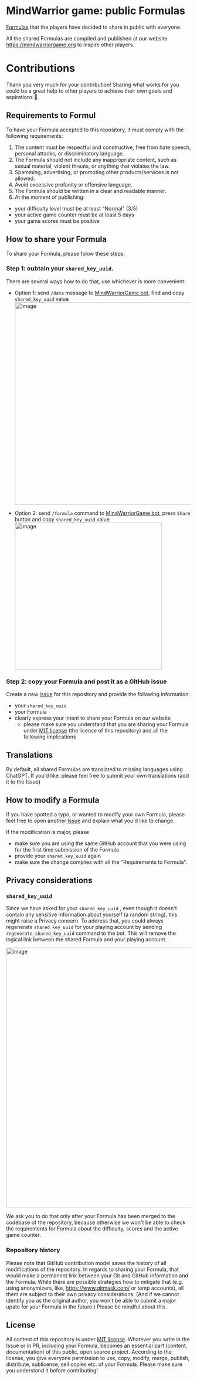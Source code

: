 # MindWarrior game: public Formulas

[Formulas](https://mindwarriorgame.org/faq.en.html#formula) that the players have decided to share in public with everyone.

All the shared Formulas are compiled and published at our website https://mindwarriorgame.org to inspire other players.

# Contributions

Thank you very much for your contribution! Sharing what works for you could be a great help to other players to achieve their own goals and aspirations 🙌.

## Requirements to Formul

To have your Formula accepted to this repository, it must comply with the following requirements:

1. The content must be respectful and constructive, free from hate speech, personal attacks, or discriminatory language.
1. The Formula should not include any inappropriate content, such as sexual material, violent threats, or anything that violates the law.
1. Spamming, advertising, or promoting other products/services is not allowed.
1. Avoid excessive profanity or offensive language.
1. The Formula should be written in a clear and readable manner.
1. At the moment of publishing:
  - your difficulty level must be at least "Normal" (3/5)
  - your active game counter must be at least 5 days
  - your game scores must be positive

## How to share your Formula

To share your Formula, please folow these steps:

### Step 1: oubtain your `shared_key_uuid`.

There are several ways how to do that, use whichever is more convenient:

- Option 1: send `/data` message to [MindWarriorGame bot](https://t.me/MindWarriorGame_bot), find and copy `shared_key_uuid` value
  <img width="553" alt="image" src="https://github.com/user-attachments/assets/15bb09c5-ffc7-4169-b9f5-27f3812beced">

- Option 2: send `/formula` command to [MindWarriorGame bot](https://t.me/MindWarriorGame_bot), press `Share` button and copy `shared_key_uuid` value
    <img width="401" alt="image" src="https://github.com/user-attachments/assets/fb68451c-d766-4a47-a5bb-e504b8a5d420">

   

### Step 2: copy your Formula and post it as a GitHub issue

Create a new [Issue](https://github.com/mindwarriorgame/public-formulas/issues) for this repository and provide the following information:

  - your `shared_key_uuid`
  - your Formula
  - clearly express your intent to share your Formula on our website
    - please make sure you understand that you are sharing your Formula under [MIT license](LICENSE) (the license of this repository) and all the following implications
     
## Translations

By default, all shared Formulas are translated to missing languages using ChatGPT. If you'd like, please feel free to submit your own translations (add it to the Issue) 

## How to modify a Formula

If you have spotted a typo, or wanted to modify your own Formula, please feel free to open another [Issue](https://github.com/mindwarriorgame/public-formulas/issues) and explain what you'd like to change.

If the modification is major, please
- make sure you are using the same GitHub account that you were using for the first time submission of the Formula 
- provide your `shared_key_uuid` again
- make sure the change complies with all the "Requirements to Formula".

## Privacy considerations


### `shared_key_uuid`

Since we have asked for your `shared_key_uuid` , even though it doesn't contain any sensitive information about yourself (a random string), this might raise a Privacy concern. To address that, you could always regenerate `shared_key_uuid` for your playing account by sending `regenerate_shared_key_uuid` command to the bot. This will remove the logical link between the shared Formula and your playing account.

<img width="710" alt="image" src="https://github.com/user-attachments/assets/c07c9888-2e63-4f9c-827e-4d4445133629">

We ask you to do that only after your Formula has been merged to the codebase of the repository, because otherwise we won't be able to check the requirements for Formula about the difficulty, scores and the active game counter.

### Repository history

Please note that GitHub contribution model saves the history of all modifications of the repository. In regards to sharing your Formula, that would make a permanent link between your Git and GitHub information and the Formula. While there are possible strategies how to mitigate that (e.g. using anonymizers, like, https://www.gitmask.com/ or temp accounts), all them are subject to their own privacy considerations. (And if we cannot identify you as the original author, you won't be able to submit a major upate for your Formula in the future.) Please be mindful about this.

## License

All content of this repository is under [MIT license](https://en.wikipedia.org/wiki/MIT_License). Whatever you write in the Issue or in PR, including your Formula, becomes an essential part (content, documentation) of this public, open source project. According to the license, you give everyone permission to use, copy, modify, merge, publish, distribute, sublicense, sell copies etc. of your Formula. Please make sure you understand it before contributing!
